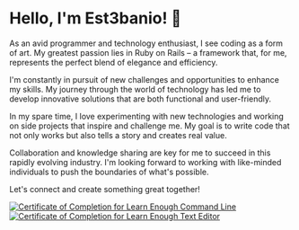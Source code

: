# Hello, I'm Est3banio! 👋

As an avid programmer and technology enthusiast, I see coding as a form of art. My greatest passion lies in Ruby on Rails – a framework that, for me, represents the perfect blend of elegance and efficiency.

I'm constantly in pursuit of new challenges and opportunities to enhance my skills. My journey through the world of technology has led me to develop innovative solutions that are both functional and user-friendly.

In my spare time, I love experimenting with new technologies and working on side projects that inspire and challenge me. My goal is to write code that not only works but also tells a story and creates real value.

Collaboration and knowledge sharing are key for me to succeed in this rapidly evolving industry. I'm looking forward to working with like-minded individuals to push the boundaries of what's possible.

Let's connect and create something great together!

<a href="https://www.learnenough.com/certificates/Est3banio"><img src="https://www.learnenough.com/certificates/Est3banio/command-line-tutorial.svg" alt="Certificate of Completion for Learn Enough Command Line"></a><a href="https://www.learnenough.com/certificates/Est3banio"><img src="https://www.learnenough.com/certificates/Est3banio/text-editor-tutorial.svg" alt="Certificate of Completion for Learn Enough Text Editor"></a>


<!--
**Est3bani0/Est3bani0** is a ✨ _special_ ✨ repository because its `README.md` (this file) appears on your GitHub profile.

Here are some ideas to get you started:

- 🔭 I’m currently working on ...
- 🌱 I’m currently learning ...
- 👯 I’m looking to collaborate on ...
- 🤔 I’m looking for help with ...
- 💬 Ask me about ...
- 📫 How to reach me: ...
- 😄 Pronouns: ...
- ⚡ Fun fact: ...
-->
